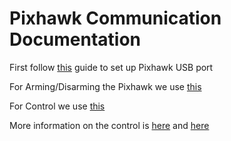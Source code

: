 # Pixhawk Communication Documentation

First follow [this](https://docs.px4.io/main/en/companion_computer/pixhawk_companion.html) guide to set up Pixhawk USB port

For Arming/Disarming the Pixhawk we use [this](https://www.ardusub.com/developers/pymavlink.html#armdisarm-the-vehicle)

For Control we use [this](https://www.ardusub.com/developers/pymavlink.html#send-rc-joystick)

More information on the control is [here](https://mavlink.io/en/messages/common.html#RC_CHANNELS_OVERRIDE) and [here](https://www.ardusub.com/developers/rc-input-and-output.html)

